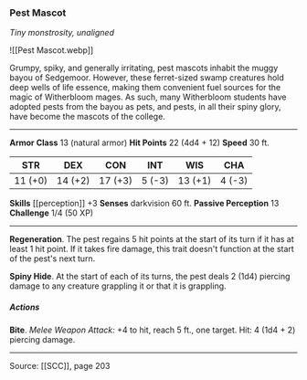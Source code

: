 ### Pest Mascot
_Tiny monstrosity, unaligned_

![[Pest Mascot.webp]]

Grumpy, spiky, and generally irritating, pest mascots inhabit the muggy bayou of Sedgemoor. However, these ferret-sized swamp creatures hold deep wells of life essence, making them convenient fuel sources for the magic of Witherbloom mages. As such, many Witherbloom students have adopted pests from the bayou as pets, and pests, in all their spiny glory, have become the mascots of the college.




---

**Armor Class** 13 (natural armor)
**Hit Points** 22 (4d4 + 12)
**Speed** 30 ft.

| STR     | DEX     | CON     | INT     | WIS     | CHA     |
|---------|---------|---------|---------|---------|---------|
| 11 (+0) | 14 (+2) | 17 (+3) | 5 (-3) | 13 (+1) | 4 (-3) |

**Skills** [[perception]] +3
**Senses** darkvision 60 ft.
**Passive Perception** 13
**Challenge** 1/4 (50 XP)

---

**Regeneration**. The pest regains 5 hit points at the start of its turn if it has at least 1 hit point. If it takes fire damage, this trait doesn't function at the start of the pest's next turn.

**Spiny Hide**. At the start of each of its turns, the pest deals 2 (1d4) piercing damage to any creature grappling it or that it is grappling.

##### Actions
**Bite**. _Melee Weapon Attack:_ +4 to hit, reach 5 ft., one target. Hit: 4 (1d4 + 2) piercing damage.


---

Source: [[SCC]], page 203